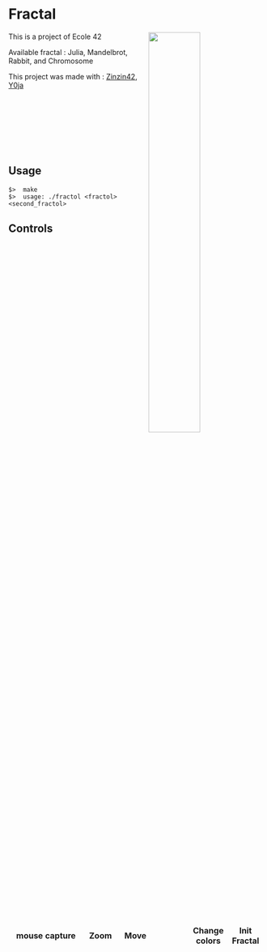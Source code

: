 # Fractal

<img align="right"  src="http://i.imgur.com/qVKmwPP.png" width="45%" />
This is a project of Ecole 42

Available fractal : Julia, Mandelbrot, Rabbit, and Chromosome


This project was made with : [Zinzin42](https://github.com/zinzin42), [Y0ja](https://github.com/y0ja)
<br /><br /><br /><br /><br /><br /><br /><br />
## Usage
	$>  make
	$>  usage: ./fractol <fractol> <second_fractol>

## Controls

<table widht="100%">
<thead>
<tr>
<td widht ="30%" height="60px" align="center" cellpadding="0">
<strong>mouse capture</strong>
</td>
<td widht ="14%" align="center" cellpadding="0">
<strong>Zoom</strong>
</td>
<td width="14%" align="center" cellpadding="0">
<strong>Move</strong>
</td>
<td width="14%" align="center" cellpadding="0">
<strong size="5"/strong></ins>
</td>
<td width="14%" align="center" cellpadding="0">
<strong>Change colors</strong>
</td>
<td width="14%" align="center" cellpadding="0">
<strong>Init Fractal</strong>
</td>
</tr>
</thead>